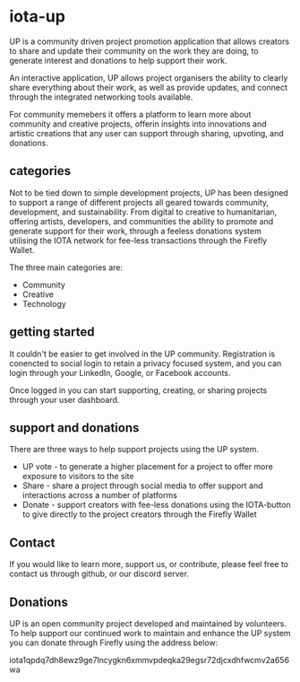 # iota-up

UP is a community driven project promotion application that allows creators to share and update their community on the work they are doing, to generate interest and donations to help support their work.

An interactive application, UP allows project organisers the ability to clearly share everything about their work, as well as provide updates, and connect through the integrated networking tools available. 

For community memebers it offers a platform to learn more about community and creative projects, offerin insights into innovations and artistic creations that any user can support through sharing, upvoting, and donations.

## categories

Not to be tied down to simple development projects, UP has been designed to support a range of different projects all geared towards community, development, and sustainability. From digital to creative to humanitarian, offering artists, developers, and communities the ability to promote and generate support for their work, through a feeless donations system utilising the IOTA network for fee-less transactions through the Firefly Wallet.

The three main categories are:
- Community
- Creative
- Technology

## getting started

It couldn't be easier to get involved in the UP community. Registration is conencted to social login to retain a privacy focused system, and you can login through your LinkedIn, Google, or Facebook accounts.

Once logged in you can start supporting, creating, or sharing projects through your user dashboard.

## support and donations

There are three ways to help support projects using the UP system. 

- UP vote - to generate a higher placement for a project to offer more exposure to visitors to the site
- Share - share a project through social media to offer support and interactions across a number of platforms
- Donate - support creators with fee-less donations using the IOTA-button to give directly to the project creators through the Firefly Wallet

## Contact 
If you would like to learn more, support us, or contribute, please feel free to contact us through github, or our discord server.

## Donations
UP is an open community project developed and maintained by volunteers. To help support our continued work to maintain and enhance the UP system you can donate through Firefly using the address below:

iota1qpdq7dh8ewz9ge7lncygkn6xmmvpdeqka29egsr72djcxdhfwcmv2a656wa
